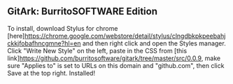 GitArk: BurritoSOFTWARE Edition
----
To install, download Stylus for chrome [here]<https://chrome.google.com/webstore/detail/stylus/clngdbkpkpeebahjckkjfobafhncgmne?hl=en> and then right click and open the Styles manager. Click "Write New Style" on the left, paste in the CSS from [this link]<https://github.com/burritosoftware/gitark/tree/master/src/0.0.9>, make sure "Applies to" is set to URLs on this domain and "github.com", then click Save at the top right. Installed!
